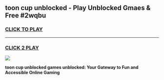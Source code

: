 
## toon cup unblocked - Play Unblocked Gmaes & Free #2wqbu
<h3>
<a href="https://news.freeplayer.one?title=toon_cup_unblocked&ref=03M">CLICK TO PLAY</a></h3>
<hr>

<h3>
<a href="https://news.freeplayer.one?title=toon_cup_unblocked&ref=03M">CLICK 2 PLAY</a>
  
</h3>

<a href="https://news.freeplayer.one?title=toon_cup_unblocked&ref=03M"><img src="https://clearcache.store/games.png"></a>


**toon cup unblocked games unblocked: Your Gateway to Fun and Accessible Online Gaming**
